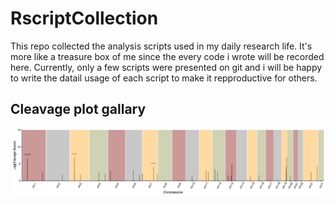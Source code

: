 # RscriptCollection
 This repo collected the analysis scripts used in my daily research life. It's more like a treasure box of me since the every code i wrote will be recorded here.
 Currently, only a few scripts were presented on git and i will be happy to write the datail usage of each script to make it repproductive for others.
 
## Cleavage plot gallary 
![Nothing shown here](images/cleavage_plot.png)
